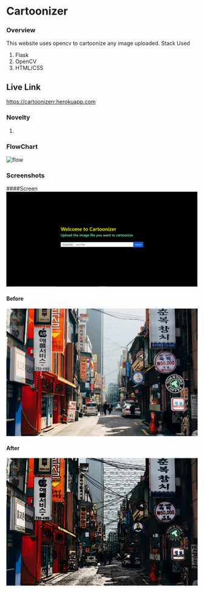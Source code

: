 # Cartoonizer

### Overview
This website uses opencv to cartoonize any image uploaded.
Stack Used
1. Flask
2. OpenCV
3. HTML/CSS

## Live Link
https://cartoonizerr.herokuapp.com

### Novelty
1. 

### FlowChart

![flow](screenshots/flow.png)


### Screenshots

####Screen
![one](screenshots/img1.PNG)

#### Before
![one](screenshots/img2.jpg)

#### After
![one](screenshots/img3.png)

